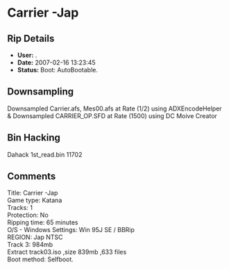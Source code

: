 # Carrier -Jap

## Rip Details

- **User:** .
- **Date:** 2007-02-16 13:23:45
- **Status:** Boot: AutoBootable.

## Downsampling

Downsampled Carrier.afs, Mes00.afs at Rate (1/2) using ADXEncodeHelper<br />
& Downsampled CARRIER_OP.SFD at Rate (1500) using DC Moive Creator

## Bin Hacking

Dahack 1st_read.bin 11702

## Comments

Title: Carrier -Jap<br />
Game type: Katana<br />
Tracks: 1<br />
Protection: No<br />
Ripping time: 65 minutes<br />
O/S - Windows Settings: Win 95J SE / BBRip<br />
REGION: Jap NTSC<br />
Track 3: 984mb<br />
Extract track03.iso ,size 839mb ,633 files<br />
Boot method: Selfboot.<br />



